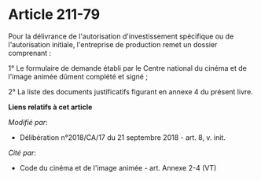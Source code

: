 # Article 211-79

Pour la délivrance de l'autorisation d'investissement spécifique ou de l'autorisation initiale, l'entreprise de production
remet un dossier comprenant :

1° Le formulaire de demande établi par le Centre national du cinéma et de l'image animée dûment complété et signé ;

2° La liste des documents justificatifs figurant en annexe 4 du présent livre.

**Liens relatifs à cet article**

_Modifié par_:

  - Délibération n°2018/CA/17 du 21 septembre 2018 - art. 8, v. init.

_Cité par_:

  - Code du cinéma et de l'image animée - art. Annexe 2-4 (VT)
